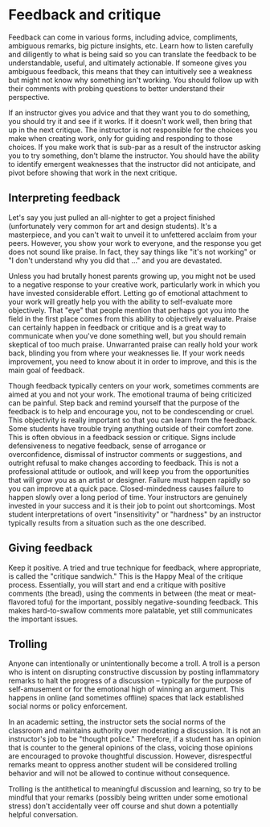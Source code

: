 # Feedback and critique

Feedback can come in various forms, including advice, compliments, ambiguous remarks, big picture insights, etc. Learn how to listen carefully and diligently to what is being said so you can translate the feedback to be understandable, useful, and ultimately actionable. If someone gives you ambiguous feedback, this means that they can intuitively see a weakness but might not know why something isn't working. You should follow up with their comments with probing questions to better understand their perspective.

If an instructor gives you advice and that they want you to do something, you should try it and see if it works. If it doesn't work well, then bring that up in the next critique. The instructor is not responsible for the choices you make when creating work, only for guiding and responding to those choices. If you make work that is sub-par as a result of the instructor asking you to try something, don't blame the instructor. You should have the ability to identify emergent weaknesses that the instructor did not anticipate, and pivot before showing that work in the next critique.

## Interpreting feedback

Let's say you just pulled an all-nighter to get a project finished \(unfortunately very common for art and design students\). It's a masterpiece, and you can't wait to unveil it to unfettered acclaim from your peers. However, you show your work to everyone, and the response you get does not sound like praise. In fact, they say things like "it's not working" or "I don't understand why you did that ..." and you are devastated.

Unless you had brutally honest parents growing up, you might not be used to a negative response to your creative work, particularly work in which you have invested considerable effort. Letting go of emotional attachment to your work will greatly help you with the ability to self-evaluate more objectively. That "eye" that people mention that perhaps got you into the field in the first place comes from this ability to objectively evaluate. Praise can certainly happen in feedback or critique and is a great way to communicate when you've done something well, but you should remain skeptical of too much praise. Unwarranted praise can really hold your work back, blinding you from where your weaknesses lie. If your work needs improvement, you need to know about it in order to improve, and this is the main goal of feedback.

Though feedback typically centers on your work, sometimes comments are aimed at you and not your work. The emotional trauma of being criticized can be painful. Step back and remind yourself that the purpose of the feedback is to help and encourage you, not to be condescending or cruel. This objectivity is really important so that you can learn from the feedback. Some students have trouble trying anything outside of their comfort zone. This is often obvious in a feedback session or critique. Signs include defensiveness to negative feedback, sense of arrogance or overconfidence, dismissal of instructor comments or suggestions, and outright refusal to make changes according to feedback. This is not a professional attitude or outlook, and will keep you from the opportunities that will grow you as an artist or designer. Failure must happen rapidly so you can improve at a quick pace. Closed-mindedness causes failure to happen slowly over a long period of time. Your instructors are genuinely invested in your success and it is their job to point out shortcomings. Most student interpretations of overt "insensitivity" or "hardness" by an instructor typically results from a situation such as the one described.

## Giving feedback

Keep it positive. A tried and true technique for feedback, where appropriate, is called the "critique sandwich." This is the Happy Meal of the critique process. Essentially, you will start and end a critique with positive comments \(the bread\), using the comments in between \(the meat or meat-flavored tofu\) for the important, possibly negative-sounding feedback. This makes hard-to-swallow comments more palatable, yet still communicates the important issues.

## Trolling

Anyone can intentionally or unintentionally become a troll. A troll is a person who is intent on disrupting constructive discussion by posting inflammatory remarks to halt the progress of a discussion – typically for the purpose of self-amusement or for the emotional high of winning an argument. This happens in online \(and sometimes offline\) spaces that lack established social norms or policy enforcement.

In an academic setting, the instructor sets the social norms of the classroom and maintains authority over moderating a discussion. It is not an instructor's job to be "thought police." Therefore, if a student has an opinion that is counter to the general opinions of the class, voicing those opinions are encouraged to provoke thoughtful discussion. However, disrespectful remarks meant to oppress another student will be considered trolling behavior and will not be allowed to continue without consequence.

Trolling is the antithetical to meaningful discussion and learning, so try to be mindful that your remarks \(possibly being written under some emotional stress\) don't accidentally veer off course and shut down a potentially helpful conversation.

